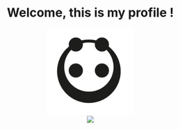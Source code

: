 <div align="center">
  <h1>Welcome, this is my profile !</h1>
  <img height="200px" width="200px" src="pandaMinimalist.png"/>
</div>

<div align="center">
<img src="https://github-readme-stats.vercel.app/api/top-langs/?username=leonardodimarchi&layout=compact&theme=radical"/>
</div>

